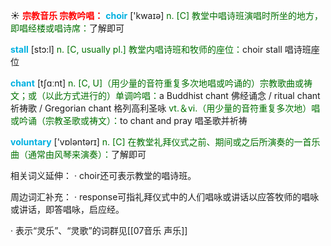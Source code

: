 ☀ <font color="red">**宗教音乐 宗教吟唱：**</font>
<font color="sky blue">**choir**</font> ['kwaɪə] 
<font color="rgb(227, 108, 9)">n. [C] 教堂中唱诗班演唱时所坐的地方，即唱经楼或唱诗席：</font>了解即可
           
<font color="sky blue">**stall**</font> [stɔ:l]
<font color="rgb(227, 108, 9)">n. [C, usually pl.] 教堂内唱诗班和牧师的座位：</font>choir stall 唱诗班座位

<font color="sky blue">**chant**</font> [tʃɑːnt] 
<font color="rgb(227, 108, 9)">n. [C, U]（用少量的音符重复多次地唱或吟诵的）宗教歌曲或祷文；或（以此方式进行的）单调吟唱：</font>a Buddhist chant 佛经诵念 / ritual chant 祈祷歌 / Gregorian chant 格列高利圣咏 <font color="rgb(227, 108, 9)">vt.＆vi.（用少量的音符重复多次地）唱或吟诵（宗教圣歌或祷文）：</font>to chant and pray 唱圣歌并祈祷

<font color="sky blue">**voluntary**</font> ['vɒləntərɪ] 
<font color="rgb(227, 108, 9)">n. [C] 在教堂礼拜仪式之前、期间或之后所演奏的一首乐曲（通常由风琴来演奏）：</font>了解即可

相关词义延伸：
· choir还可表示教堂的唱诗班。

周边词汇补充：
· response可指礼拜仪式中的人们唱咏或讲话以应答牧师的唱咏或讲话，即答唱咏，启应经。
 
· 表示“灵乐”、“灵歌”的词群见[[07音乐 声乐]]
